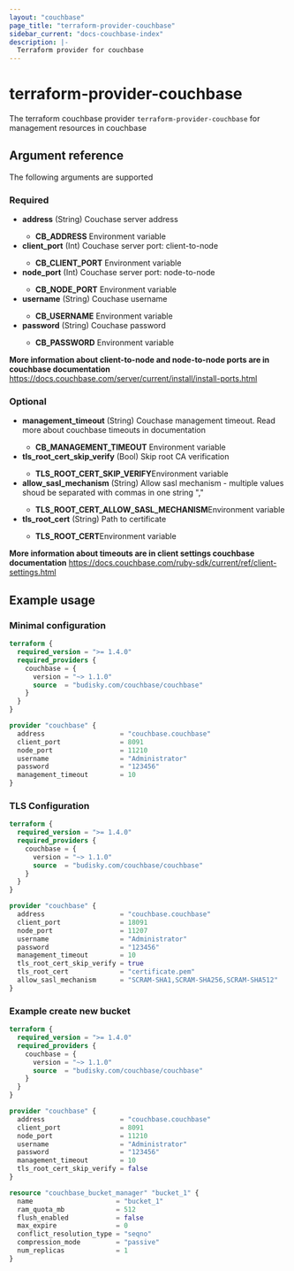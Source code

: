 ```yaml
---
layout: "couchbase"
page_title: "terraform-provider-couchbase"
sidebar_current: "docs-couchbase-index"
description: |-
  Terraform provider for couchbase
---
```


# terraform-provider-couchbase

The terraform couchbase provider `terraform-provider-couchbase` for management resources in couchbase

## Argument reference

The following arguments are supported
### Required

<ul>
  <li><b>address</b> (String) Couchase server address</li>
  <ul>
    <li><b>CB_ADDRESS</b> Environment variable</li>
  </ul>
  <li><b>client_port</b> (Int) Couchase server port: client-to-node</li>
  <ul>
    <li><b>CB_CLIENT_PORT</b> Environment variable</li>
  </ul>
  <li><b>node_port</b> (Int) Couchase server port: node-to-node</li>
  <ul>
    <li><b>CB_NODE_PORT</b> Environment variable</li>
  </ul>
  <li><b>username</b> (String) Couchase username</li>
  <ul>
    <li><b>CB_USERNAME</b> Environment variable</li>
  </ul>
  <li><b>password</b> (String) Couchase password</li>
  <ul>
    <li><b>CB_PASSWORD</b> Environment variable</li>
  </ul>
</ul>

**More information about client-to-node and node-to-node ports are in couchbase documentation**
<https://docs.couchbase.com/server/current/install/install-ports.html>

### Optional
<ul>
  <li><b>management_timeout</b> (String) Couchase management timeout. Read more about couchbase timeouts in documentation</li>
  <ul>
    <li><b>CB_MANAGEMENT_TIMEOUT</b> Environment variable</li>
  </ul>
  <li><b>tls_root_cert_skip_verify</b> (Bool) Skip root CA verification</li>
  <ul>
    <li><b>TLS_ROOT_CERT_SKIP_VERIFY</b>Environment variable</li>
  </ul>
  <li><b>allow_sasl_mechanism</b> (String) Allow sasl mechanism - multiple values shoud be separated with commas in one string ","</li>
  <ul>
    <li><b>TLS_ROOT_CERT_ALLOW_SASL_MECHANISM</b>Environment variable</li>
  </ul>
  <li><b>tls_root_cert</b> (String) Path to certificate</li>
  <ul>
    <li><b>TLS_ROOT_CERT</b>Environment variable</li>
  </ul>
</ul>

**More information about timeouts are in client settings couchbase documentation**
<https://docs.couchbase.com/ruby-sdk/current/ref/client-settings.html>

## Example usage
### Minimal configuration
```terraform
terraform {
  required_version = ">= 1.4.0"
  required_providers {
    couchbase = {
      version = "~> 1.1.0"
      source  = "budisky.com/couchbase/couchbase"
    }
  }
}

provider "couchbase" {
  address                   = "couchbase.couchbase"
  client_port               = 8091
  node_port                 = 11210
  username                  = "Administrator"
  password                  = "123456"
  management_timeout        = 10
}
```

### TLS Configuration
```terraform
terraform {
  required_version = ">= 1.4.0"
  required_providers {
    couchbase = {
      version = "~> 1.1.0"
      source  = "budisky.com/couchbase/couchbase"
    }
  }
}

provider "couchbase" {
  address                   = "couchbase.couchbase"
  client_port               = 18091
  node_port                 = 11207
  username                  = "Administrator"
  password                  = "123456"
  management_timeout        = 10
  tls_root_cert_skip_verify = true
  tls_root_cert             = "certificate.pem"
  allow_sasl_mechanism      = "SCRAM-SHA1,SCRAM-SHA256,SCRAM-SHA512"
}
```

### Example create new bucket
```terraform
terraform {
  required_version = ">= 1.4.0"
  required_providers {
    couchbase = {
      version = "~> 1.1.0"
      source  = "budisky.com/couchbase/couchbase"
    }
  }
}

provider "couchbase" {
  address                   = "couchbase.couchbase"
  client_port               = 8091
  node_port                 = 11210
  username                  = "Administrator"
  password                  = "123456"
  management_timeout        = 10
  tls_root_cert_skip_verify = false
}

resource "couchbase_bucket_manager" "bucket_1" {
  name                     = "bucket_1"
  ram_quota_mb             = 512
  flush_enabled            = false
  max_expire               = 0
  conflict_resolution_type = "seqno"
  compression_mode         = "passive"
  num_replicas             = 1
}
```
